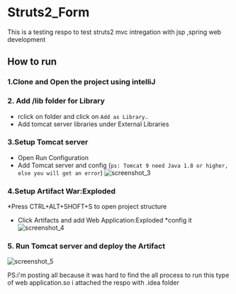 # Struts2_Form
This is a testing respo to test struts2 mvc intregation with jsp ,spring web development

## How to run

### 1.Clone and Open the project using intelliJ

### 2. Add /lib folder for Library 
  * rclick on folder and click on `Add as Library`..
  * Add tomcat server libraries under External Libraries

### 3.Setup Tomcat server
  * Open Run Configuration
  * Add Tomcat server and config
  (`ps: Tomcat 9 need Java 1.8 or higher, else you will get an error`)
  ![screenshot_3](https://user-images.githubusercontent.com/18147085/32995435-11a71216-cd9a-11e7-9aa1-90f3064f6a3f.jpg)
 
### 4.Setup Artifact War:Exploded
  *Press CTRL+ALT+SHOFT+S to open project structure
  * Click Artifacts and add Web Application:Exploded
  *config it
  ![screenshot_4](https://user-images.githubusercontent.com/18147085/32995449-6d0e665e-cd9a-11e7-89cd-ad958de5f626.jpg)
  
### 5. Run Tomcat server and deploy the Artifact
  ![screenshot_5](https://user-images.githubusercontent.com/18147085/32995461-a8cda506-cd9a-11e7-8f86-87c649f1039b.jpg)
  
PS:i'm posting all because it was hard to find the all process to run this type of web application.so i attached the respo with .idea folder



